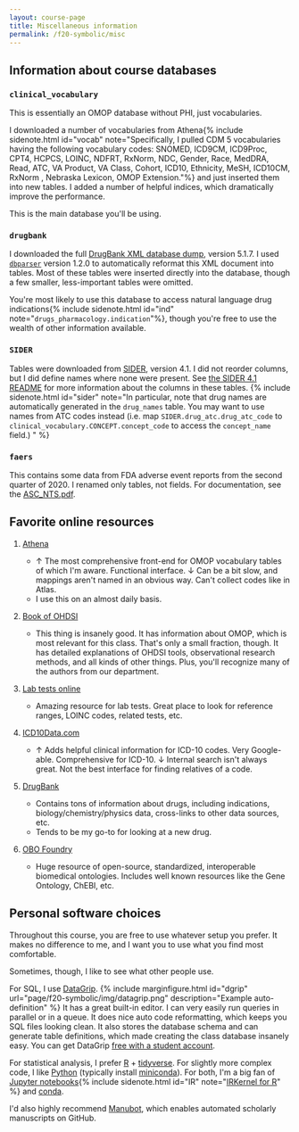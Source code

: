 ```yaml
---
layout: course-page
title: Miscellaneous information
permalink: /f20-symbolic/misc
---
```


## Information about course databases

### `clinical_vocabulary`

This is essentially an OMOP database without PHI, just vocabularies.

I downloaded a number of vocabularies from Athena{% include sidenote.html id="vocab" note="Specifically, I pulled CDM 5 vocabularies having the following vocabulary codes: SNOMED, ICD9CM, ICD9Proc, CPT4, HCPCS, LOINC, NDFRT, RxNorm, NDC, Gender, Race, MedDRA, Read, ATC, VA Product, VA Class, Cohort, ICD10, Ethnicity, MeSH, ICD10CM, RxNorm , Nebraska Lexicon, OMOP Extension."%} and just inserted them into new tables.
I added a number of helpful indices, which dramatically improve the performance.

This is the main database you'll be using.

### `drugbank`

I downloaded the full [DrugBank XML database dump](https://www.drugbank.ca/releases/latest), version 5.1.7.
I used [`dbparser`](https://docs.ropensci.org/dbparser/) version 1.2.0 to automatically reformat this XML document into tables.
Most of these tables were inserted directly into the database, though a few smaller, less-important tables were omitted.

You're most likely to use this database to access natural language drug indications{% include sidenote.html id="ind" note="`drugs_pharmacology.indication`"%}, though you're free to use the wealth of other information available.

### `SIDER`

Tables were downloaded from [SIDER](http://sideeffects.embl.de/download/), version 4.1.
I did not reorder columns, but I did define names where none were present.
See [the SIDER 4.1 README](http://sideeffects.embl.de/media/download/README) for more information about the columns in these tables.
{% include sidenote.html id="sider" note="In particular, note that drug names are automatically generated in the `drug_names` table.
You may want to use names from ATC codes instead (i.e. map `SIDER.drug_atc.drug_atc_code` to `clinical_vocabulary.CONCEPT.concept_code` to access the `concept_name` field.) " %}

### `faers`

This contains some data from FDA adverse event reports from the second quarter of 2020.
I renamed only tables, not fields.
For documentation, see the [ASC_NTS.pdf](https://drive.google.com/file/d/16DgEX2TlBJV7p-5CCThWEC7hdHYF-ntf/view?usp=sharing).


## Favorite online resources

1. [Athena](https://athena.ohdsi.org/)
    - ↑ The most comprehensive front-end for OMOP vocabulary tables of which I'm aware. Functional interface. ↓ Can be a bit slow, and mappings aren't named in an obvious way. Can't collect codes like in Atlas.
    - I use this on an almost daily basis.

2. [Book of OHDSI](http://book.ohdsi.org/)
    - This thing is insanely good. It has information about OMOP, which is most relevant for this class. That's only a small fraction, though. It has detailed explanations of OHDSI tools, observational research methods, and all kinds of other things. Plus, you'll recognize many of the authors from our department.

3. [Lab tests online](https://labtestsonline.org/)
    - Amazing resource for lab tests. Great place to look for reference ranges, LOINC codes, related tests, etc.

4. [ICD10Data.com](https://www.icd10data.com/)
    - ↑ Adds helpful clinical information for ICD-10 codes. Very Google-able. Comprehensive for ICD-10.  ↓ Internal search isn't always great. Not the best interface for finding relatives of a code.

5. [DrugBank](https://www.drugbank.ca/)
    - Contains tons of information about drugs, including indications, biology/chemistry/physics data, cross-links to other data sources, etc.
    - Tends to be my go-to for looking at a new drug.

6. [OBO Foundry](http://www.obofoundry.org/)
    - Huge resource of open-source, standardized, interoperable biomedical ontologies. Includes well known resources like the Gene Ontology, ChEBI, etc.


## Personal software choices

Throughout this course, you are free to use whatever setup you prefer.
It makes no difference to me, and I want you to use what you find most comfortable.

Sometimes, though, I like to see what other people use.

For SQL, I use [DataGrip](https://www.jetbrains.com/datagrip/).
{% include marginfigure.html id="dgrip" url="page/f20-symbolic/img/datagrip.png" description="Example auto-definition" %} It has a great built-in editor.
I can very easily run queries in parallel or in a queue.
It does nice auto code reformatting, which keeps you SQL files looking clean.
It also stores the database schema and can generate table definitions, which made creating the class database insanely easy.
You can get DataGrip [free with a student account](https://www.jetbrains.com/community/education/#students).

For statistical analysis, I prefer [R](https://www.r-project.org/) + [tidyverse](https://www.tidyverse.org/).
For slightly more complex code, I like [Python](https://www.python.org/) (typically install [miniconda](https://docs.conda.io/en/latest/miniconda.html)).
For both, I'm a big fan of [Jupyter notebooks](https://jupyter.org/){% include sidenote.html id="IR" note="[IRKernel for R](https://irkernel.github.io/)" %} and [conda](https://docs.conda.io/en/latest/index.html).

I'd also highly recommend [Manubot](https://manubot.org/), which enables automated scholarly manuscripts on GitHub.
